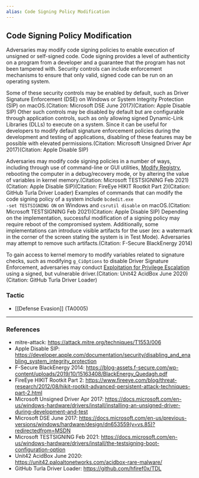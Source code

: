```yaml
---
alias: Code Signing Policy Modification
---
```


## Code Signing Policy Modification

Adversaries may modify code signing policies to enable execution of unsigned or self-signed code. Code signing provides a level of authenticity on a program from a developer and a guarantee that the program has not been tampered with. Security controls can include enforcement mechanisms to ensure that only valid, signed code can be run on an operating system. 

Some of these security controls may be enabled by default, such as Driver Signature Enforcement (DSE) on Windows or System Integrity Protection (SIP) on macOS.(Citation: Microsoft DSE June 2017)(Citation: Apple Disable SIP) Other such controls may be disabled by default but are configurable through application controls, such as only allowing signed Dynamic-Link Libraries (DLLs) to execute on a system. Since it can be useful for developers to modify default signature enforcement policies during the development and testing of applications, disabling of these features may be possible with elevated permissions.(Citation: Microsoft Unsigned Driver Apr 2017)(Citation: Apple Disable SIP)

Adversaries may modify code signing policies in a number of ways, including through use of command-line or GUI utilities, [Modify Registry](https://attack.mitre.org/techniques/T1112), rebooting the computer in a debug/recovery mode, or by altering the value of variables in kernel memory.(Citation: Microsoft TESTSIGNING Feb 2021)(Citation: Apple Disable SIP)(Citation: FireEye HIKIT Rootkit Part 2)(Citation: GitHub Turla Driver Loader) Examples of commands that can modify the code signing policy of a system include <code>bcdedit.exe -set TESTSIGNING ON</code> on Windows and <code>csrutil disable</code> on macOS.(Citation: Microsoft TESTSIGNING Feb 2021)(Citation: Apple Disable SIP) Depending on the implementation, successful modification of a signing policy may require reboot of the compromised system. Additionally, some implementations can introduce visible artifacts for the user (ex: a watermark in the corner of the screen stating the system is in Test Mode). Adversaries may attempt to remove such artifacts.(Citation: F-Secure BlackEnergy 2014)

To gain access to kernel memory to modify variables related to signature checks, such as modifying <code>g_CiOptions</code> to disable Driver Signature Enforcement, adversaries may conduct [Exploitation for Privilege Escalation](https://attack.mitre.org/techniques/T1068) using a signed, but vulnerable driver.(Citation: Unit42 AcidBox June 2020)(Citation: GitHub Turla Driver Loader)


### Tactic

- [[Defense Evasion]] (TA0005)


---
### References

- mitre-attack: https://attack.mitre.org/techniques/T1553/006
- Apple Disable SIP: https://developer.apple.com/documentation/security/disabling_and_enabling_system_integrity_protection
- F-Secure BlackEnergy 2014: https://blog-assets.f-secure.com/wp-content/uploads/2019/10/15163408/BlackEnergy_Quedagh.pdf
- FireEye HIKIT Rootkit Part 2: https://www.fireeye.com/blog/threat-research/2012/08/hikit-rootkit-advanced-persistent-attack-techniques-part-2.html
- Microsoft Unsigned Driver Apr 2017: https://docs.microsoft.com/en-us/windows-hardware/drivers/install/installing-an-unsigned-driver-during-development-and-test
- Microsoft DSE June 2017: https://docs.microsoft.com/en-us/previous-versions/windows/hardware/design/dn653559(v=vs.85)?redirectedfrom=MSDN
- Microsoft TESTSIGNING Feb 2021: https://docs.microsoft.com/en-us/windows-hardware/drivers/install/the-testsigning-boot-configuration-option
- Unit42 AcidBox June 2020: https://unit42.paloaltonetworks.com/acidbox-rare-malware/
- GitHub Turla Driver Loader: https://github.com/hfiref0x/TDL
